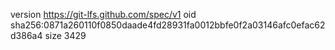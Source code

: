 version https://git-lfs.github.com/spec/v1
oid sha256:0871a260110f0850daade4fd28931fa0012bbfe0f2a03146afc0efac62d386a4
size 3429
